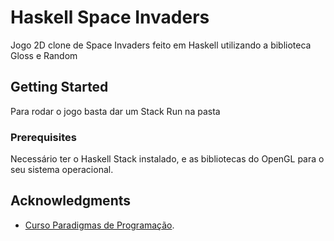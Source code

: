 # Haskell Space Invaders

Jogo 2D clone de Space Invaders feito em Haskell utilizando a biblioteca Gloss e Random

## Getting Started

Para rodar o jogo basta dar um Stack Run na pasta

### Prerequisites

Necessário ter o Haskell Stack instalado, e as bibliotecas do OpenGL para o seu sistema operacional.

## Acknowledgments

* [Curso Paradigmas de Programação](https://haskell.pesquisa.ufabc.edu.br/22.q2.haskell/).
